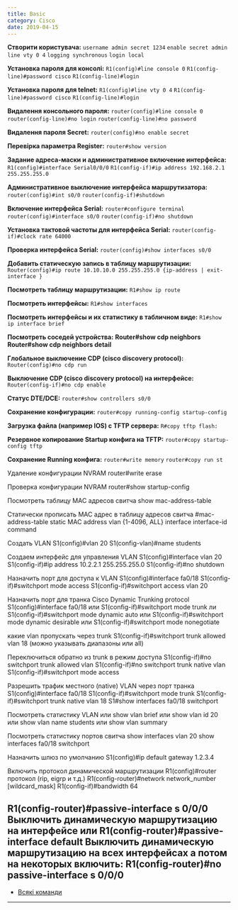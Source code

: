 ```yaml
---
title: Basic
category: Cisco
date: 2019-04-15
---
```


**Створити користувача:**
`username admin secret 1234`
`enable secret admin`
`line vty 0 4`
`logging synchronous`
`login local`

**Установка пароля для консолі:**
`R1(config)#line console 0`
`R1(config-line)#password cisco`
`R1(config-line)#login`

**Установка пароля для telnet:**
`R1(config)#line vty 0 4`
`R1(config-line)#password cisco`
`R1(config-line)#login`

**Видалення консольного пароля:**
`router(config)#line console 0`
`router(config-line)#no login`
`router(config-line)#no password`

**Видалення пароля Secret:**
`router(config)#no enable secret`

**Перевірка параметра Register:**
`router#show version`

**Задание адреса-маски и административное включение интерфейса:**
`R1(config)#interface Serial0/0/0`
`R1(config-if)#ip address 192.168.2.1 255.255.255.0`

**Административное выключение интерфейса маршрутизатора:**
`router(config)#int s0/0`
`router(config-if)#shutdown`

**Включение интерфейса Serial:**
`router#configure terminal`
`router(config)#interface s0/0`
`router(config-if)#no shutdown`

**Установка тактовой частоты для интерфейса Serial:**
`router(config-if)#clock rate 64000`

**Проверка интерфейса Serial:**
`router(config)#show interfaces s0/0`

**Добавить статическую запись в таблицу маршрутизации:**
`Router(config)#ip route 10.10.10.0 255.255.255.0 {ip-address | exit-interface }`

**Посмотреть таблицу маршрутизации:**
`R1#show ip route`

**Посмотреть интерфейсы:**
`R1#show interfaces`

**Посмотреть интерфейсы и их статистику в табличном виде:**
`R1#show ip interface brief`

**Посмотреть соседей устройства:**
**Router#show cdp neighbors**
**Router#show cdp neighbors detail**

**Глобальное выключение CDP (cisco discovery protocol):**
`Router(config)#no cdp run`

**Выключение CDP (cisco discovery protocol) на интерфейсе:**
`Router(config-if)#no cdp enable`

**Статус DTE/DCE:**
`router#show controllers s0/0`

**Сохранение конфигурации:**
`router#copy running-config startup-config`

**Загрузка файла (например IOS) с TFTP сервера:**
`R#copy tftp flash:`

**Резервное копирование Startup конфига на TFTP:**
`router#copy startup-config tftp`

**Сохранение Running конфига:**
`router#write memory`
`router#copy run st`

Удаление конфигурации NVRAM
router#write erase

Проверка конфигурации NVRAM
router#show startup-config

Посмотреть таблицу MAC адресов свитча
show mac-address-table

Статически прописать MAC адрес в таблицу адресов свитча
#mac-address-table static MAC address vlan {1-4096, ALL} interface interface-id command

Создать VLAN
S1(config)#vlan 20
S1(config-vlan)#name students

Создаем интерфейс для управления VLAN
S1(config)#interface vlan 20
S1(config-if)#ip address 10.2.2.1 255.255.255.0
S1(config-if)#no shutdown

Назначить порт для доступа к VLAN
S1(config)#interface fa0/18
S1(config-if)#switchport mode access
S1(config-if)#switchport access vlan 20

Назначить порт для транка Cisco Dynamic Trunking protocol
S1(config)#interface fa0/18
или S1(config-if)#switchport mode trunk
ли S1(config-if)#switchport mode dynamic auto
или S1(config-if)#switchport mode dynamic desirable
или S1(config-if)#switchport mode nonegotiate

какие vlan пропускать через trunk
S1(config-if)#switchport trunk allowed vlan 18 (можно указывать диапазоны или all)

Переключиться обратно из trunk в режим доступа
S1(config-if)#no switchport trunk allowed vlan
S1(config-if)#no switchport trunk native vlan
S1(config-if)#switchport mode access

Разрешить трафик местного (native) VLAN через порт транка
S1(config)#interface fa0/18
S1(config-if)#switchport mode trunk
S1(config-if)#switchport trunk native vlan 18
S1#show interfaces fa0/18 switchport

Посмотреть статистику VLAN
или show vlan brief
или show vlan id 20
или show vlan name students
или show vlan summary

Посмотреть статистику портов свитча
show interfaces vlan 20
show interfaces fa0/18 switchport

Назначить шлюз по умолчанию
S1(config)#ip default gateway 1.2.3.4

Включить протокол динамической маршрутизации
R1(config)#router протокол (rip, eigrp и т.д.)
R1(config-router)#network network_number [wildcard_mask]
R1(config-if)#bandwidth 64

R1(config-router)#passive-interface s 0/0/0 Выключить динамическую маршрутизацию на интерфейсе
или
R1(config-router)#passive-interface default Выключить динамическую маршрутизацию на всех интерфейсах
а потом на некоторых включить:
R1(config-router)#no passive-interface s 0/0/0
-----
* <a title="Пишуть люди" href="http://network.xsp.ru/4_10.php">Всякі команди</a>
-----